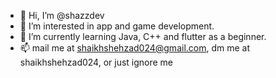- 👋 Hi, I’m @shazzdev
- 👀 I’m interested in app and game development. 
- 🌱 I’m currently learning Java, C++ and flutter as a beginner. 
- 📫 mail me at shaikhshehzad024@gmail.com, dm me at shaikhshehzad024, or just ignore me

<!---
shazzdev/shazzdev is a ✨ special ✨ repository because its `README.md` (this file) appears on your GitHub profile.
You can click the Preview link to take a look at your changes.
--->
